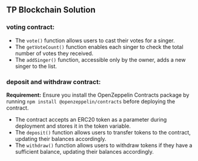 ## TP Blockchain Solution

### voting contract:

- The `vote()` function allows users to cast their votes for a singer.
- The `getVoteCount()` function enables each singer to check the total number of votes they received.
- The `addSinger()` function, accessible only by the owner, adds a new singer to the list.


### deposit and withdraw contract:

**Requirement:** Ensure you install the OpenZeppelin Contracts package by running `npm install @openzeppelin/contracts` before deploying the contract.

- The contract accepts an ERC20 token as a parameter during deployment and stores it in the token variable.
- The `deposit()` function allows users to transfer tokens to the contract, updating their balances accordingly.
- The `withdraw()` function allows users to withdraw tokens if they have a sufficient balance, updating their balances accordingly.
